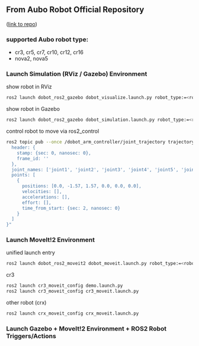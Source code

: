## From Aubo Robot Official Repository
<p align="left">(<a href="https://github.com/AuboRobot/aubo_ros2_driver">link to repo</a>)</p>

### supported Aubo robot type:
- cr3, cr5, cr7, cr10, cr12, cr16
- nova2, nova5

### Launch Simulation (RViz / Gazebo) Environment

show robot in RViz
```sh
ros2 launch dobot_ros2_gazebo dobot_visualize.launch.py robot_type:=<robot-type>
```

show robot in Gazebo
```sh
ros2 launch dobot_ros2_gazebo dobot_simulation.launch.py robot_type:=<robot-type>
```
control robot to move via ros2_control
```sh
ros2 topic pub --once /dobot_arm_controller/joint_trajectory trajectory_msgs/JointTrajectory "{
  header: {
    stamp: {sec: 0, nanosec: 0},
    frame_id: ''
  },
  joint_names: ['joint1', 'joint2', 'joint3', 'joint4', 'joint5', 'joint6'],
  points: [
    {
      positions: [0.0, -1.57, 1.57, 0.0, 0.0, 0.0],
      velocities: [],
      accelerations: [],
      effort: [],
      time_from_start: {sec: 2, nanosec: 0}
    }
  ]
}"
```

### Launch MoveIt!2 Environment

unified launch entry
```sh
ros2 launch dobot_ros2_moveit2 dobot_moveit.launch.py robot_type:=<robot_type>
```

cr3
```sh
ros2 launch cr3_moveit_config demo.launch.py
ros2 launch cr3_moveit_config cr3_moveit.launch.py
```

other robot (crx)
```sh
ros2 launch crx_moveit_config crx_moveit.launch.py
```

### Launch Gazebo + MoveIt!2 Environment + ROS2 Robot Triggers/Actions

